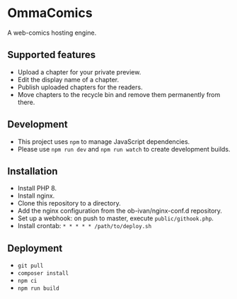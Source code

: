 # OmmaComics

A web-comics hosting engine.

## Supported features

- Upload a chapter for your private preview.
- Edit the display name of a chapter.
- Publish uploaded chapters for the readers.
- Move chapters to the recycle bin and remove them permanently from there.

## Development

- This project uses `npm` to manage JavaScript dependencies.
- Please use `npm run dev` and `npm run watch` to create development builds.

## Installation
- Install PHP 8.
- Install nginx.
- Clone this repository to a directory.
- Add the nginx configuration from the ob-ivan/nginx-conf.d repository.
- Set up a webhook: on push to master, execute `public/githook.php`.
- Install crontab: `* * * * * /path/to/deploy.sh`

## Deployment

- `git pull`
- `composer install`
- `npm ci`
- `npm run build`
